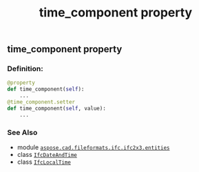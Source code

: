 ﻿---
title: time_component property
second_title: Aspose.CAD for Python via .NET API References
description: 
type: docs
weight: 70
url: /python-net/aspose.cad.fileformats.ifc.ifc2x3.entities/ifcdateandtime/time_component/
is_root: false
---

## time_component property

### Definition:
```python
@property
def time_component(self):
    ...
@time_component.setter
def time_component(self, value):
    ...
```

### See Also
* module [`aspose.cad.fileformats.ifc.ifc2x3.entities`](../../)
* class [`IfcDateAndTime`](/cad/python-net/aspose.cad.fileformats.ifc.ifc2x3.entities/ifcdateandtime)
* class [`IfcLocalTime`](/cad/python-net/aspose.cad.fileformats.ifc.ifc2x3.entities/ifclocaltime)
